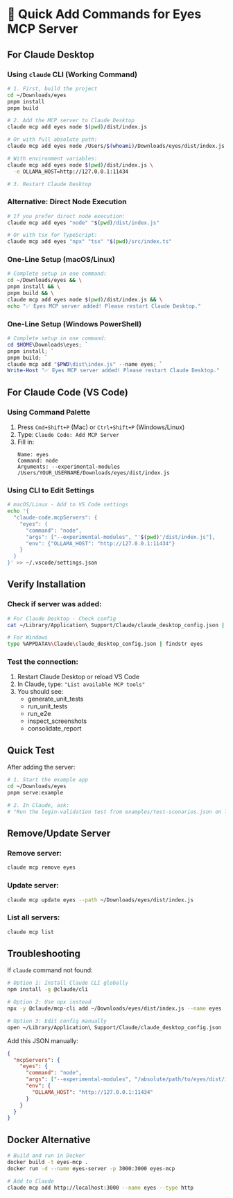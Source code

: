 # 🚀 Quick Add Commands for Eyes MCP Server

## For Claude Desktop

### Using `claude` CLI (Working Command)

```bash
# 1. First, build the project
cd ~/Downloads/eyes
pnpm install
pnpm build

# 2. Add the MCP server to Claude Desktop
claude mcp add eyes node $(pwd)/dist/index.js

# Or with full absolute path:
claude mcp add eyes node /Users/$(whoami)/Downloads/eyes/dist/index.js

# With environment variables:
claude mcp add eyes node $(pwd)/dist/index.js \
  -e OLLAMA_HOST=http://127.0.0.1:11434

# 3. Restart Claude Desktop
```

### Alternative: Direct Node Execution

```bash
# If you prefer direct node execution:
claude mcp add eyes "node" "$(pwd)/dist/index.js"

# Or with tsx for TypeScript:
claude mcp add eyes "npx" "tsx" "$(pwd)/src/index.ts"
```

### One-Line Setup (macOS/Linux)

```bash
# Complete setup in one command:
cd ~/Downloads/eyes && \
pnpm install && \
pnpm build && \
claude mcp add eyes node $(pwd)/dist/index.js && \
echo "✅ Eyes MCP server added! Please restart Claude Desktop."
```

### One-Line Setup (Windows PowerShell)

```powershell
# Complete setup in one command:
cd $HOME\Downloads\eyes; `
pnpm install; `
pnpm build; `
claude mcp add "$PWD\dist\index.js" --name eyes; `
Write-Host "✅ Eyes MCP server added! Please restart Claude Desktop."
```

## For Claude Code (VS Code)

### Using Command Palette

1. Press `Cmd+Shift+P` (Mac) or `Ctrl+Shift+P` (Windows/Linux)
2. Type: `Claude Code: Add MCP Server`
3. Fill in:
   ```
   Name: eyes
   Command: node
   Arguments: --experimental-modules /Users/YOUR_USERNAME/Downloads/eyes/dist/index.js
   ```

### Using CLI to Edit Settings

```bash
# macOS/Linux - Add to VS Code settings
echo '{
  "claude-code.mcpServers": {
    "eyes": {
      "command": "node",
      "args": ["--experimental-modules", "'$(pwd)'/dist/index.js"],
      "env": {"OLLAMA_HOST": "http://127.0.0.1:11434"}
    }
  }
}' >> ~/.vscode/settings.json
```

## Verify Installation

### Check if server was added:

```bash
# For Claude Desktop - Check config
cat ~/Library/Application\ Support/Claude/claude_desktop_config.json | grep eyes

# For Windows
type %APPDATA%\Claude\claude_desktop_config.json | findstr eyes
```

### Test the connection:

1. Restart Claude Desktop or reload VS Code
2. In Claude, type: `"List available MCP tools"`
3. You should see:
   - generate_unit_tests
   - run_unit_tests
   - run_e2e
   - inspect_screenshots
   - consolidate_report

## Quick Test

After adding the server:

```bash
# 1. Start the example app
cd ~/Downloads/eyes
pnpm serve:example

# 2. In Claude, ask:
# "Run the login-validation test from examples/test-scenarios.json on localhost:8080"
```

## Remove/Update Server

### Remove server:
```bash
claude mcp remove eyes
```

### Update server:
```bash
claude mcp update eyes --path ~/Downloads/eyes/dist/index.js
```

### List all servers:
```bash
claude mcp list
```

## Troubleshooting

If `claude` command not found:

```bash
# Option 1: Install Claude CLI globally
npm install -g @claude/cli

# Option 2: Use npx instead
npx -y @claude/mcp-cli add ~/Downloads/eyes/dist/index.js --name eyes

# Option 3: Edit config manually
open ~/Library/Application\ Support/Claude/claude_desktop_config.json
```

Add this JSON manually:
```json
{
  "mcpServers": {
    "eyes": {
      "command": "node",
      "args": ["--experimental-modules", "/absolute/path/to/eyes/dist/index.js"],
      "env": {
        "OLLAMA_HOST": "http://127.0.0.1:11434"
      }
    }
  }
}
```

## Docker Alternative

```bash
# Build and run in Docker
docker build -t eyes-mcp .
docker run -d --name eyes-server -p 3000:3000 eyes-mcp

# Add to Claude
claude mcp add http://localhost:3000 --name eyes --type http
```